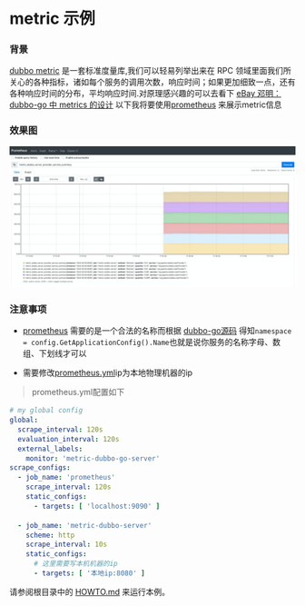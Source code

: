 # metric 示例

### 背景

[dubbo metric](https://github.com/alibaba/metrics) 是一套标准度量库,我们可以轻易列举出来在 RPC 领域里面我们所关心的各种指标，诸如每个服务的调用次数，响应时间；如果更加细致一点，还有各种响应时间的分布，平均响应时间.对原理感兴趣的可以去看下 [eBay 邓明：dubbo-go 中 metrics 的设计](https://dubbo.apache.org/zh/blog/2021/01/11/dubbo-go-中-metrics-的设计) 以下我将要使用[prometheus](https://prometheus.io/docs/introduction/overview) 来展示metric信息

### 效果图

![metric](../.images/metrics.png)

### 注意事项

* [prometheus](https://prometheus.io/docs/introduction/overview) 需要的是一个合法的名称而根据 [dubbo-go源码](https://dubbo.apache.org/dubbo-go/v3/blob/master/metrics/prometheus/reporter.go) 得知`namespace = config.GetApplicationConfig().Name`也就是说你服务的名称字母、数组、下划线才可以

* 需要修改[prometheus.yml](./go-server/docker/config/prometheus.yml)ip为本地物理机器的ip

> prometheus.yml配置如下
```yaml
# my global config
global:
  scrape_interval: 120s
  evaluation_interval: 120s
  external_labels:
    monitor: 'metric-dubbo-go-server'
scrape_configs:
  - job_name: 'prometheus'
    scrape_interval: 120s
    static_configs:
      - targets: [ 'localhost:9090' ]

  - job_name: 'metric-dubbo-server'
    scheme: http
    scrape_interval: 10s
    static_configs:
      # 这里需要写本机机器的ip
      - targets: [ '本地ip:8080' ]
```

请参阅根目录中的 [HOWTO.md](../HOWTO_zh.md) 来运行本例。

